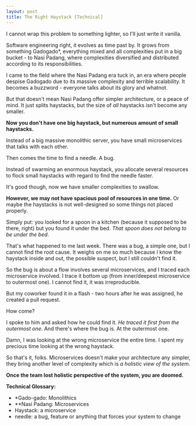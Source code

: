 ```yaml
---
layout: post
title: The Right Haystack [Technical]
---
```



I cannot wrap this problem to something lighter, so I'll just write it vanilla.

Software engineering right, it evolves as time past by. It grows from something Gadogado*, everything mixed and all complexities put in a big bucket - to Nasi Padang, where complexities diversified and distributed according to its responsibilities.

I came to the field where the Nasi Padang era tuck in, an era where people despise Gadogado due to its massive complexity and terrible scalability. It becomes a buzzword - everyone talks about its glory and whatnot.

But that doesn't mean Nasi Padang offer simpler architecture, or a peace of mind. It just splits haystacks, but the size of _all_ haystacks isn't become any smaller.

**Now you don't have one big haystack, but numerous amount of small haystacks.**

Instead of a big massive monolithic server, you have small microservices that talks with each other.

Then comes the time to find a needle. A bug.

Instead of swarming an enormous haystack, you allocate several resources to flock small haystacks with regard to find the needle faster.

It's good though, now we have smaller complexities to swallow.

**However, we may not have spacious pool of resources in one time.** Or maybe the haystacks is not well-designed so some things not placed properly.

Simply put: you looked for a spoon in a kitchen (because it supposed to be there, right) but you found it under the bed. *That spoon does not belong to be under the bed*.

That's what happened to me last week. There was a bug, a simple one, but I cannot find the root cause. It weighs on me so much because I know the haystack inside and out, the possible suspect, but I still couldn't find it.

So the bug is about a flow involves several microservices, and I traced each microservice involved. I trace it bottom up (from inner/deepest microservice to outermost one). I cannot find it, it was irreproducible.

But my coworker found it in a flash - two hours after he was assigned, he created a pull request.

How come?

I spoke to him and asked how he could find it. *He traced it first from the outermost one*. And there's where the bug is. At the outermost one.

Damn, I was looking at the wrong microservice the entire time. I spent my precious time looking at the wrong haystack.

So that's it, folks. Microservices doesn't make your architecture any simpler, they bring another level of complexity which is *a holistic view of the system*.

**Once the team lost holistic perspective of the system, you are doomed.**



**Technical Glossary:**

- *Gado-gado: Monolithics
- **Nasi Padang: Microservices
- Haystack: a microservice
- needle: a bug, feature or anything that forces your system to change

